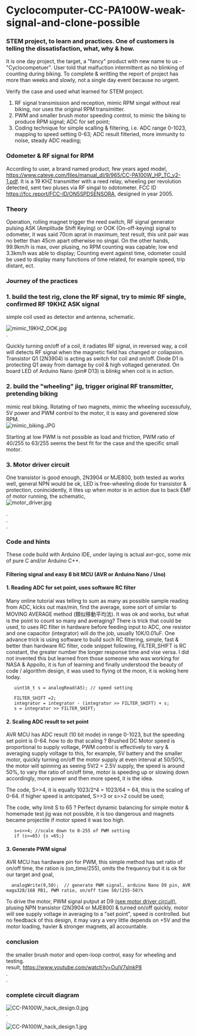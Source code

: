 # Cyclocomputer-CC-PA100W-weak-signal-and-clone-possible
### STEM project, to learn and practices.  One of customers is telling the dissatisfaction, what, why & how.  
  
It is one day project, the target, a "fancy" product with new name to us - "Cyclocompetuer". User told that malfuction intermittent as no blinking of counting during biking. To complete & writting the report of project has more than weeks and slowly, not a single day event because no urgent.  

Verify the case and used what learned for STEM project.  
  
1) RF signal transmission and reception, mimic RPM singal without real biking, nor uses the original RPM transimitter.  
2) PWM and smaller brush motor speeding control, to mimic the biking to produce RPM signal; ADC for set point;  
3) Coding technique for simple scalling & filtering, i.e. ADC range 0-1023, mapping to speed setting 0-63; ADC result filteried, more immunity to noise, steady ADC reading;  

### Odometer & RF signal for RPM
According to user, a brand named product, few years aged model, https://www.cateye.com/files/manual_dl/9/965/CC-PA100W_HP_TC_v2-1.pdf. It is a 19 KHZ transmitter with a reed relay, wheeling per revolution detected, sent two pluses via RF singal to odotometer. FCC ID https://fcc.report/FCC-ID/ON5SPDSENSORA, designed in year 2005.  

### Theory
Operation, rolling magnet trigger the reed switch, RF signal generator pulsing ASK (Amplitude Shift Keying) or OOK (On-off-keying) signal to odometer, it was said 70cm aprat in maximum, test result, this unit pair was no better than 45cm apart otherwise no singal. On the other hands, 99.9km/h is max, over plusing, no RPM counting was capable; low end 3.3km/h was able to display; Counting event against time, odometer could be used to display many functions of time related, for example speed, trip distant, ect.  
  
  
### Journey of the practices  
###    1. build the test rig, clone the RF signal, try to mimic RF single, confirmed RF 19KHZ ASK signal
simple coil used as detector and antenna, schematic.  

![mimic_19KHZ_OOK.jpg](mimic_19KHZ_OOK.jpg)  
.  

Quickly turning on/off of a coil, it radiates RF signal, in reversed way, a coil will detects RF signal when the magnetic field has changed or collapsion. Transistor Q1 (2N3904) is acting as switch for coil and on/off. Diode D1 is protecting Q1 away from damage by coil & high voltaged generated. On board LED of Arduino Nano (pin# D13) is blinkg when coil is in action.


###    2. build the "wheeling" jig, trigger original RF transmitter, pretending biking  
mimic real biking. Rotating of two magnets, mimic the wheeling sucessufuly, 5V power and PWM control to the motor, it is easy and govenered slow RPM.  
![mimic_biking.JPG](mimic_biking.JPG)

Starting at low PWM is not possible as load and friction, PWM ratio of 40/255 to 63/255 seems the best fit for the case and the specific small motor.

###   3. Motor driver circuit  
One transistor is good enough, 2N3904 or MJE800, both tested as works well, general NPN would be ok, LED is free-wheeling diode for transistor & protection, conincidently, it lites up when motor is in action due to back EMF of motor running, the schematic,  
![motor_driver.jpg](motor_driver.jpg)  



.  
.  
.  
### Code and hints
These code build with Arduino IDE, under laying is actual avr-gcc, some mix of pure C and/or Arduino C++.

#### Filtering signal and easy 8 bit MCU (AVR or Arduino Nano / Uno)  
####   1. Reading ADC for set point, uses software RC filter
Many online tutorial was telling to sum as many as possible sample reading from ADC, kicks out max/min, find the average, some sort of similar to MOVING AVERAGE method (類似移動平均法). It was ok and works, but what is the point to count so many and averaging? There is trick that could be used, to uses RC filter in hardware before feeding input to ADC, one resistor and one capacitor (integrator) will do the job, usually 10K/0.01uF. One advance trick is using software to build such RC filtering, simple, fast & better than hardware RC filter, code snippet following, FILTER_SHIFT is RC constant, the greater number the longer response time and vise versa. I did not invented this but learned from those someone who was working for NASA & Appollo, it is fun of learning and finally understood the beauty of code / algorithm design, it was used to flying ot the moon, it is woking here today.
```  
   uint16_t s = analogRead(A5); // speed setting  
   
   FILTER_SHIFT =2;  
   integrator = integrator - (integrator >> FILTER_SHIFT) + s;  
   s = integrator >> FILTER_SHIFT;  

```  

####   2. Scaling ADC result to set point
AVR MCU has ADC result (10 bit mode) in range 0-1023, but the speeding set point is 0-64. how to do that scaling ?
Brushed DC Motor speed is proportional to supply voltage, PWM control is effectively to vary & averaging supply voltage to this, for example, 5V battery and the smaller motor, quickly turning on/off the motor supply at even interval at 50/50%, the motor will spinning as seeing 5V/2 = 2.5V supply, the speed is around 50%, to vary the ratio of on/off time, motor is speeding up or slowing down accordingly, more power and then more speed, it is the idea.  

The code, S>>4, it is equally 1023/2^4 = 1023/64 = 64, this is the scaling of 0-64. if higher speed is antcipated, S>>3 or s>>2 could be used;  

The code, why limit S to 65 ? Perfect dynamic balancing for simple motor & homemade test jig was not possible, it is too dangerous and magnets became projectile if motor speed it was too high.  


```  
   s=s>>4; //scale down to 0-255 of PWM setting
   if (s>=65) {s =65;}
```  

####   3. Generate PWM signal  
AVR MCU has hardware pin for PWM, this simple method has set ratio of on/off time, the ration is (on_time/255), omits the frequency but it is ok for our target and goal,
```  
  analogWrite(9,50);  // generate PWM signal, arduino Nano D9 pin, AVR maga328/168 PB1, PWM ratio, on/off time 50/(255-50)%  
```  

To drive the motor, PWM signal putput at D9 [(see motor driver circuit)](#3-motor-driver-circuit), plusing NPN transistor (2N3904 or MJE800) & turned on/off quickly, motor will see supply voltage in averaging to a "set point", speed is controlled. but no feedback of this design, it may vary a very little depends on +5V and the motor loading, havier & stronger magnets, all accountable.

### conclusion
the smaller brush motor and open-loop control, easy for wheeling and testing.  
result, https://www.youtube.com/watch?v=OulV7slnkP8  
.  
.  
### complete circuit diagram  
![CC-PA100W_hack_design.0.jpg](CC-PA100W_hack_design.0.jpg)  
.  
.  
![CC-PA100W_hack_design.1.jpg](CC-PA100W_hack_design.1.jpg)

